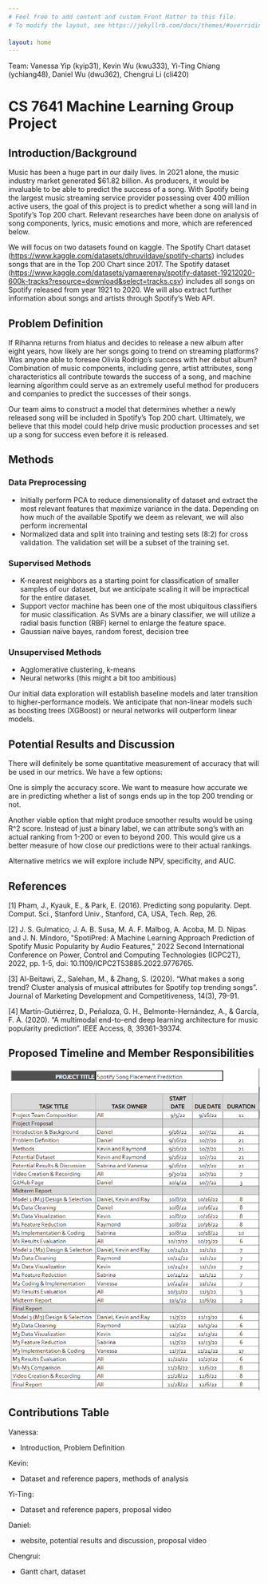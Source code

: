 ```yaml
---
# Feel free to add content and custom Front Matter to this file.
# To modify the layout, see https://jekyllrb.com/docs/themes/#overriding-theme-defaults

layout: home
---
```


Team: Vanessa Yip (kyip31), Kevin Wu (kwu333), Yi-Ting Chiang (ychiang48), Daniel Wu (dwu362), Chengrui Li (cli420)

# CS 7641 Machine Learning Group Project

## Introduction/Background
Music has been a huge part in our daily lives. In 2021 alone, the music industry market generated $61.82 billion. As producers, it would be invaluable to be able to predict the success of a song. With Spotify being the largest music streaming service provider possessing over 400 million active users, the goal of this project is to predict whether a song will land in Spotify’s Top 200 chart. Relevant researches have been done on analysis of song components, lyrics, music emotions and more, which are referenced below.  

We will focus on two datasets found on kaggle. The Spotify Chart dataset (https://www.kaggle.com/datasets/dhruvildave/spotify-charts) includes songs that are in the Top 200 Chart since 2017. The Spotify dataset (https://www.kaggle.com/datasets/yamaerenay/spotify-dataset-19212020-600k-tracks?resource=download&select=tracks.csv) includes all songs on Spotify released from year 1921 to 2020. We will also extract further information about songs and artists through Spotify’s Web API. 

## Problem Definition
If Rihanna returns from hiatus and decides to release a new album after eight years, how likely are her songs going to trend on streaming platforms? Was anyone able to foresee Olivia Rodrigo’s success with her debut album? Combination of music components, including genre, artist attributes, song characteristics all contribute towards the success of a song, and machine learning algorithm could serve as an extremely useful method for producers and companies to predict the successes of their songs.  

Our team aims to construct a model that determines whether a newly released song will be included in Spotify’s Top 200 chart. Ultimately, we believe that this model could help drive music production processes and set up a song for success even before it is released. 

## Methods
### Data Preprocessing  
- Initially perform PCA to reduce dimensionality of dataset and extract the most relevant features that maximize variance in the data. Depending on how much of the available Spotify we deem as relevant, we will also perform incremental  
- Normalized data and split into training and testing sets (8:2) for cross validation. The validation set will be a subset of the training set. 

### Supervised Methods  
- K-nearest neighbors as a starting point for classification of smaller samples of our dataset, but we anticipate scaling it will be impractical for the entire dataset.  
- Support vector machine has been one of the most ubiquitous classifiers for music classification. As SVMs are a binary classifier, we will utilize a radial basis function (RBF) kernel to enlarge the feature space.  
- Gaussian naïve bayes, random forest, decision tree 

### Unsupervised Methods  
- Agglomerative clustering, k-means  
- Neural networks (this might a bit too ambitious) 

Our initial data exploration will establish baseline models and later transition to higher-performance models. We anticipate that non-linear models such as boosting trees (XGBoost) or neural networks will outperform linear models. 

## Potential Results and Discussion
There will definitely be some quantitative measurement of accuracy that will be used in our metrics. We have a few options: 

One is simply the accuracy score. We want to measure how accurate we are in predicting whether a list of songs ends up in the top 200 trending or not. 

Another viable option that might produce smoother results would be using R^2 score. Instead of just a binary label, we can attribute song’s with an actual ranking from 1-200 or even to beyond 200. This would give us a better measure of how close our predictions were to their actual rankings. 

Alternative metrics we will explore include NPV, specificity, and AUC. 

## References
[1] Pham, J., Kyauk, E., & Park, E. (2016). Predicting song popularity. Dept. Comput. Sci., Stanford Univ., Stanford, CA, USA, Tech. Rep, 26. 

[2] J. S. Gulmatico, J. A. B. Susa, M. A. F. Malbog, A. Acoba, M. D. Nipas and J. N. Mindoro, "SpotiPred: A Machine Learning Approach Prediction of Spotify Music Popularity by Audio Features," 2022 Second International Conference on Power, Control and Computing Technologies (ICPC2T), 2022, pp. 1-5, doi: 10.1109/ICPC2T53885.2022.9776765. 

[3] Al-Beitawi, Z., Salehan, M., & Zhang, S. (2020). “What makes a song trend? Cluster analysis of musical attributes for Spotify top trending songs”. Journal of Marketing Development and Competitiveness, 14(3), 79-91. 

[4] Martín-Gutiérrez, D., Peñaloza, G. H., Belmonte-Hernández, A., & García, F. Á. (2020). “A multimodal end-to-end deep learning architecture for music popularity prediction”. IEEE Access, 8, 39361-39374. 

## Proposed Timeline and Member Responsibilities

![Gantt Chart](/docs/assets/gantt_chart.png)

## Contributions Table
Vanessa:
- Introduction, Problem Definition

Kevin:
- Dataset and reference papers, methods of analysis

Yi-Ting:
- Dataset and reference papers, proposal video

Daniel:
- website, potential results and discussion, proposal video

Chengrui:
- Gantt chart, dataset
